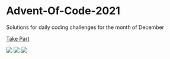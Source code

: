 # Advent-Of-Code-2021

Solutions for daily coding challenges for the month of December

[Take Part](https://adventofcode.com/2021)

![](https://img.shields.io/badge/day%20📅-9-blue)
![](https://img.shields.io/badge/stars%20⭐-17-yellow)
![](https://img.shields.io/badge/days%20completed-8-red)
